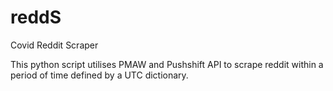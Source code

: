 # reddS
Covid Reddit Scraper

This python script utilises PMAW and Pushshift API to scrape reddit within a period of time defined by a UTC dictionary.

